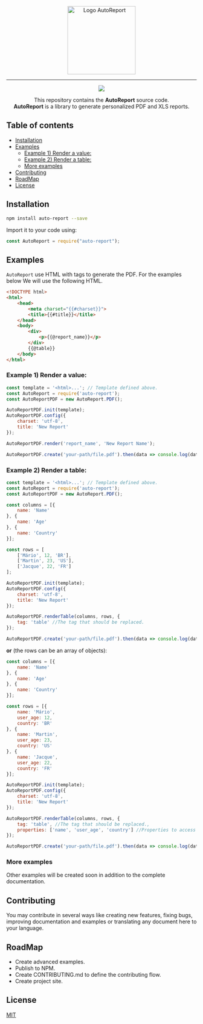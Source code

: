 <p align="center">
   <img width="180" height="180" src="https://cdn.iconscout.com/public/images/icon/free/png-512/financial-analysis-report-card-reporting-valuation-3e6ec64bf68be326-512x512.png" alt="Logo AutoReport" title="Logo AutoReport" />
</p>

---

<p align="center">  
<a href="https://opensource.org/licenses/MIT"><img src="https://img.shields.io/badge/license-MIT-blue.svg"></a>
</p>

<p align="center">
  This repository contains the <strong>AutoReport</strong> source code.
   </br>
  <strong>AutoReport</strong> is a library to generate personalized PDF and XLS reports.
</p>

## Table of contents

  * [Installation](#installation)
  * [Examples](#examples)
     * [Example 1) Render a value:](#example-1-render-a-value)
     * [Example 2) Render a table:](#example-2-render-a-table)
     * [More examples](#more-examples)
  * [Contributing](#contributing)
  * [RoadMap](#roadmap)
  * [License](#license)


<h2 id="installation">Installation</h2>

```bash
npm install auto-report --save
```

Import it to your code using:

```javascript
const AutoReport = require("auto-report");
```

## Examples

`AutoReport` use HTML with tags to generate the PDF. For the examples below 
We will use the following HTML.

```html
<!DOCTYPE html>
<html>
    <head>
        <meta charset="{{#charset}}">
        <title>{{#title}}</title>
    </head>
    <body>
        <div>
            <p>{{@report_name}}</p>
        </div>
        {{@table}}
    </body>
</html>
```

### Example 1) Render a value:

```javascript
const template = '<html>...'; // Template defined above. 
const AutoReport = require('auto-report');
const AutoReportPDF = new AutoReport.PDF();

AutoReportPDF.init(template);
AutoReportPDF.config({
    charset: 'utf-8',
    title: 'New Report'
});

AutoReportPDF.render('report_name', 'New Report Name');

AutoReportPDF.create('your-path/file.pdf').then(data => console.log(data)).catch(err => console.log(err));
```

### Example 2) Render a table:

```javascript
const template = '<html>...'; // Template defined above. 
const AutoReport = require('auto-report');
const AutoReportPDF = new AutoReport.PDF();

const columns = [{
    name: 'Name'
}, {
    name: 'Age'
}, {
    name: 'Country'
}];

const rows = [
    ['Mário', 12, 'BR'],
    ['Martin', 23, 'US'],
    ['Jacque', 22, 'FR']
];

AutoReportPDF.init(template);
AutoReportPDF.config({
    charset: 'utf-8',
    title: 'New Report'
});

AutoReportPDF.renderTable(columns, rows, {
    tag: 'table' //The tag that should be replaced.
});

AutoReportPDF.create('your-path/file.pdf').then(data => console.log(data)).catch(err => console.log(err));

```

**or** (the rows can be an array of objects):

```javascript
const columns = [{
    name: 'Name'
}, {
    name: 'Age'
}, {
    name: 'Country'
}];

const rows = [{
    name: 'Mário',
    user_age: 12,
    country: 'BR'
}, {
    name: 'Martin',
    user_age: 23,
    country: 'US'
}, {
    name: 'Jacque',
    user_age: 22,
    country: 'FR'
}];

AutoReportPDF.init(template);
AutoReportPDF.config({
    charset: 'utf-8',
    title: 'New Report'
});

AutoReportPDF.renderTable(columns, rows, {
    tag: 'table', //The tag that should be replaced.,
    properties: ['name', 'user_age', 'country'] //Properties to access row object
});

AutoReportPDF.create('your-path/file.pdf').then(data => console.log(data)).catch(err => console.log(err));
```

### More examples

Other examples will be created soon in addition to the complete documentation.

## Contributing

You may contribute in several ways like creating new features, fixing bugs, improving documentation and examples
or translating any document here to your language.

## RoadMap

* Create advanced examples.
* Publish to NPM.
* Create CONTRIBUTING.md to define the contributing flow.
* Create project site.

## License

[MIT](LICENSE)
